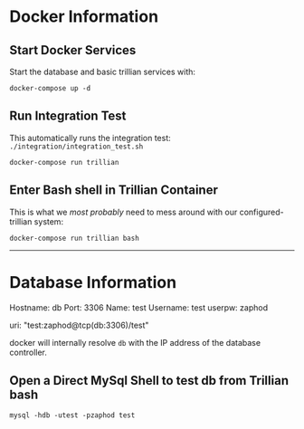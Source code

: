 # Docker Information #
## Start Docker Services ##
Start the database and basic trillian services with:

```
docker-compose up -d
```


## Run Integration Test ##
This automatically runs the integration test: `./integration/integration_test.sh`

```
docker-compose run trillian 
```

## Enter Bash shell in Trillian Container ##
This is what we *most probably* need to mess around with our configured-trillian system:

```
docker-compose run trillian bash
```

------

# Database Information #
Hostname: db
Port: 3306
Name: test
Username: test
userpw: zaphod

uri: "test:zaphod@tcp(db:3306)/test"

docker will internally resolve `db` with the IP address of the database controller.

## Open a Direct MySql Shell to test db from Trillian bash ##
```
mysql -hdb -utest -pzaphod test
```


